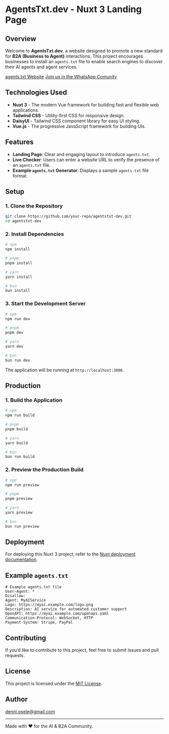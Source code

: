 # AgentsTxt.dev - Nuxt 3 Landing Page

## Overview
Welcome to **AgentsTxt.dev**, a website designed to promote a new standard for **B2A (Business to Agent)** interactions. This project encourages businesses to install an `agents.txt` file to enable search engines to discover their AI agents and agent services.

[agents.txt Website](https://agentstxt.dev)
[Join us in the WhatsApp Comunity](https://chat.whatsapp.com/Ever8ohOJRE3D6r5bLPViQ)

## Technologies Used
- **Nuxt 3** - The modern Vue framework for building fast and flexible web applications.
- **Tailwind CSS** - Utility-first CSS for responsive design.
- **DaisyUI** - Tailwind CSS component library for easy UI styling.
- **Vue.js** - The progressive JavaScript framework for building UIs.

## Features
- **Landing Page**: Clear and engaging layout to introduce `agents.txt`.
- **Live Checker**: Users can enter a website URL to verify the presence of an `agents.txt` file.
- **Example `agents.txt` Generator**: Displays a sample `agents.txt` file format.

## Setup

### 1. Clone the Repository
```bash
git clone https://github.com/your-repo/agentstxt-dev.git
cd agentstxt-dev
```

### 2. Install Dependencies
```bash
# npm
npm install

# pnpm
pnpm install

# yarn
yarn install

# bun
bun install
```

### 3. Start the Development Server
```bash
# npm
npm run dev

# pnpm
pnpm dev

# yarn
yarn dev

# bun
bun run dev
```
The application will be running at `http://localhost:3000`.

## Production

### 1. Build the Application
```bash
# npm
npm run build

# pnpm
pnpm build

# yarn
yarn build

# bun
bun run build
```

### 2. Preview the Production Build
```bash
# npm
npm run preview

# pnpm
pnpm preview

# yarn
yarn preview

# bun
bun run preview
```

## Deployment
For deploying this Nuxt 3 project, refer to the [Nuxt deployment documentation](https://nuxt.com/docs/getting-started/deployment).

## Example `agents.txt`
```plaintext
# Example agents.txt file
User-Agent: *
Disallow:
Agent: MyAIService
Logo: https://myai.example.com/logo.png
Description: AI service for automated customer support
OpenAPI: https://myai.example.com/openapi.yaml
Communication-Protocol: WebSocket, HTTP
Payment-System: Stripe, PayPal
```

## Contributing
If you’d like to contribute to this project, feel free to submit issues and pull requests.

## License
This project is licensed under the [MIT License](LICENSE).

## Author
dennj.osele@gmail.com

---
Made with ❤️ for the AI & B2A Community.

